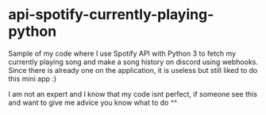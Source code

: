 # api-spotify-currently-playing-python
Sample of my code where I use Spotify API with Python 3 to fetch my currently playing song and make a song history on discord using webhooks. Since there is already one on the application, it is useless but still liked to do this mini app :)

I am not an expert and I know that my code isnt perfect, if someone see this and want to give me advice you know what to do ^^
